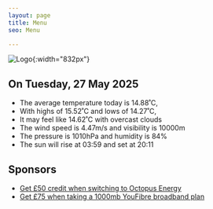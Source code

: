 ```yaml
---
layout: page
title: Menu
seo: Menu

---
```


![Logo](/images/logo.jpg){:width="832px"}

<!-- weather_marker starts -->
## On Tuesday, 27 May 2025

- The average temperature today is 14.88˚C,
- With highs of 15.52˚C and lows of 14.27˚C,
- It may feel like 14.62˚C with overcast clouds
- The wind speed is 4.47m/s and visibility is 10000m
- The pressure is 1010hPa and humidity is 84%
- The sun will rise at 03:59 and set at 20:11

<!-- weather_marker ends -->

## Sponsors

- [Get £50 credit when switching to Octopus Energy](https://bit.ly/3oD1nnS)
- [Get £75 when taking a 1000mb YouFibre broadband plan](https://aklam.io/91zWhU?)
